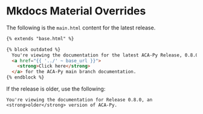 # Mkdocs Material Overrides

The following is the `main.html` content for the latest release.

```html
{% extends "base.html" %}

{% block outdated %}
  You're viewing the documentation for the latest ACA-Py Release, 0.8.0.
  <a href="{{ '../' ~ base_url }}"> 
    <strong>Click here</strong>
  </a> for the ACA-Py main branch documentation.
{% endblock %}
```

If the release is older, use the following:

`You're viewing the documentation for Release 0.8.0, an <strong>older</strong> version of ACA-Py.`
